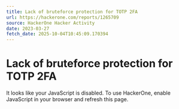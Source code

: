 ```yaml
---
title: Lack of bruteforce protection for TOTP 2FA
url: https://hackerone.com/reports/1265709
source: HackerOne Hacker Activity
date: 2023-03-27
fetch_date: 2025-10-04T10:45:09.170394
---
```


# Lack of bruteforce protection for TOTP 2FA

It looks like your JavaScript is disabled. To use HackerOne, enable JavaScript in your browser and refresh this page.